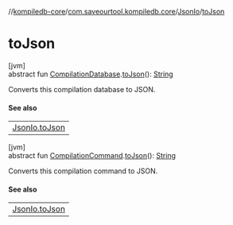 //[kompiledb-core](../../../index.md)/[com.saveourtool.kompiledb.core](../index.md)/[JsonIo](index.md)/[toJson](to-json.md)

# toJson

[jvm]\
abstract fun [CompilationDatabase](../-compilation-database/index.md).[toJson](to-json.md)(): [String](https://kotlinlang.org/api/latest/jvm/stdlib/kotlin/-string/index.html)

Converts this compilation database to JSON.

#### See also

| |
|---|
| [JsonIo.toJson](to-json.md) |

[jvm]\
abstract fun [CompilationCommand](../-compilation-command/index.md).[toJson](to-json.md)(): [String](https://kotlinlang.org/api/latest/jvm/stdlib/kotlin/-string/index.html)

Converts this compilation command to JSON.

#### See also

| |
|---|
| [JsonIo.toJson](to-json.md) |
